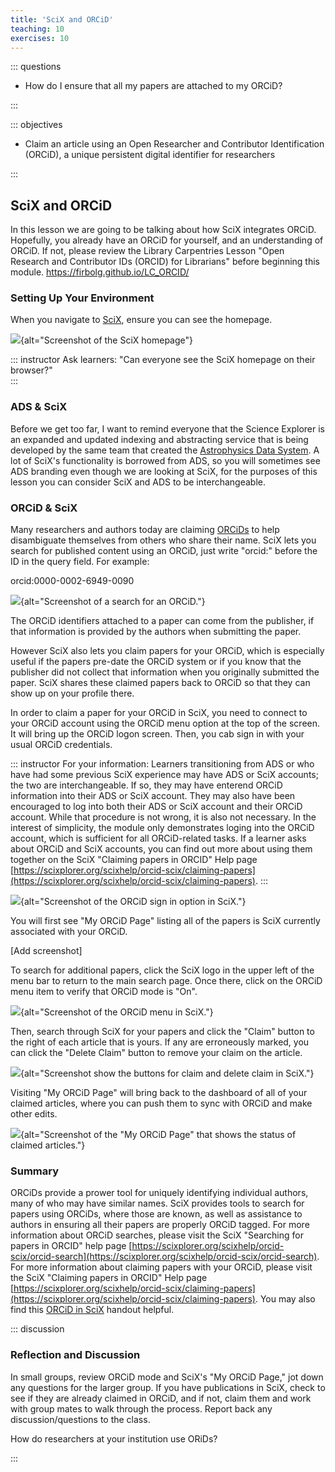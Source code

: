 ```yaml
---
title: 'SciX and ORCiD'
teaching: 10
exercises: 10
---
```


::: questions

- How do I ensure that all my papers are attached to my ORCiD?

:::


::: objectives

- Claim an article using an Open Researcher and Contributor Identification (ORCiD), a unique persistent digital identifier for researchers

:::

## SciX and ORCiD

In this lesson we are going to be talking about how SciX integrates ORCiD. Hopefully, you already have an ORCiD for yourself, and an understanding of ORCiD. If not, please review the Library Carpentries Lesson "Open Research and Contributor IDs (ORCID) for Librarians" before beginning this module.
https://firbolg.github.io/LC_ORCID/

### Setting Up Your Environment

When you navigate to [SciX](https://scixplorer.org/), ensure you can see the homepage.  

![](fig/scix-homepage.png){alt="Screenshot of the SciX homepage"}

::: instructor 
Ask learners: "Can everyone see the SciX homepage on their browser?"  
:::

### ADS & SciX

Before we get too far, I want to remind everyone that the Science Explorer is an expanded and updated indexing and abstracting service that is being developed by the same team that created the [Astrophysics Data System](https://ui.adsabs.harvard.edu/).  A lot of SciX's functionality is borrowed from ADS, so you will sometimes see ADS branding even though we are looking at SciX, for the purposes of this lesson you can consider SciX and ADS to be interchangeable.

### ORCiD & SciX

Many researchers and authors today are claiming [ORCiDs](https://orcid.org/) to help disambiguate themselves from others who share their name.  SciX lets you search for published content using an ORCiD, just write "orcid:" before the ID in the query field.  For example:

orcid:0000-0002-6949-0090

![](fig/scix-orcid-search.png){alt="Screenshot of a search for an ORCiD."}

The ORCiD identifiers attached to a paper can come from the publisher, if that information is provided by the authors when submitting the paper.

However SciX also lets you claim papers for your ORCiD, which is especially useful if the papers pre-date the ORCiD system or if you know that the publisher did not collect that information when you originally submitted the paper.  SciX shares these claimed papers back to ORCiD so that they can show up on your profile there.

In order to claim a paper for your ORCiD in SciX, you need to connect to your ORCiD account using the ORCiD menu option at the top of the screen. It will bring up the ORCiD logon screen. Then, you cab sign in with your usual ORCiD credentials. 

::: instructor 
For your information:  Learners transitioning from ADS or who have had some previous SciX experience may have ADS or SciX accounts; the two are interchangeable.  If so, they may have enterend ORCiD information into their ADS or SciX account. They may also have been encouraged to log into both their ADS or SciX account and their ORCiD account. While that procedure is not wrong, it is also not necessary. In the interest of simplicity, the module only demonstrates loging into the ORCiD account, which is sufficient for all ORCiD-related tasks. If a learner asks about ORCiD and SciX accounts, you can find out more about using them together on the SciX "Claiming papers in ORCID" Help page [https://scixplorer.org/scixhelp/orcid-scix/claiming-papers](https://scixplorer.org/scixhelp/orcid-scix/claiming-papers). 
:::

![](fig/scix-orcid-signon.png){alt="Screenshot of the ORCiD sign in option in SciX."}

You will first see "My ORCiD Page" listing all of the papers is SciX currently associated with your ORCiD. 

[Add screenshot]

To search for additional papers, click the SciX logo in the upper left of the menu bar to return to the main search page. Once there, click on the ORCiD menu item to verify that ORCiD mode is "On".

![](fig/scix-orcid-menu.png){alt="Screenshot of the ORCiD menu in SciX."}

Then, search through SciX for your papers and click the "Claim" button to the right of each article that is yours.  If any are erroneously marked, you can click the "Delete Claim" button to remove your claim on the article.

![](fig/scix-orcid-claim.png){alt="Screenshot show the buttons for claim and delete claim in SciX."}

Visiting "My ORCiD Page" will bring back to the dashboard of all of your claimed articles, where you can push them to sync with ORCiD and make other edits.

![](fig/scix-orcid-dashboard.png){alt="Screenshot of the "My ORCiD Page" that shows the status of claimed articles."}

### Summary

ORCiDs provide a prower tool for uniquely identifying individual authors, many of who may have similar names.  SciX provides tools to search for papers using ORCiDs, where those are known, as well as assistance to authors in ensuring all their papers are properly ORCiD tagged. For more information about ORCiD searches, please visit the SciX "Searching for papers in ORCID" help page [https://scixplorer.org/scixhelp/orcid-scix/orcid-search](https://scixplorer.org/scixhelp/orcid-scix/orcid-search).  For more information about claiming papers with your ORCiD, please visit the SciX "Claiming papers in ORCID" Help page [https://scixplorer.org/scixhelp/orcid-scix/claiming-papers](https://scixplorer.org/scixhelp/orcid-scix/claiming-papers).  You may also find this [ORCiD in SciX](https://ads.harvard.edu/handouts/SciX_ORCiD_handout.pdf) handout helpful.


::: discussion
### Reflection and Discussion

In small groups, review ORCiD mode and SciX's "My ORCiD Page," jot down any questions for the larger group.
If you have publications in SciX, check to see if they are already claimed in ORCiD, and if not, claim them and work with group mates to walk through the process.
Report back any discussion/questions to the class.

How do researchers at your institution use ORiDs? 

:::
